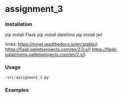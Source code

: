 # assignment_3

### Installation

pip install Flask
pip install datetime
pip install jwt

limks: https://pyjwt.readthedocs.io/en/stable/)
       https://flask.palletsprojects.com/en/2.0.x/)
       https://flask-sqlalchemy.palletsprojects.com/en/2.x/)


### Usage
```python
/src/assignment_3.py
```
### Examples
